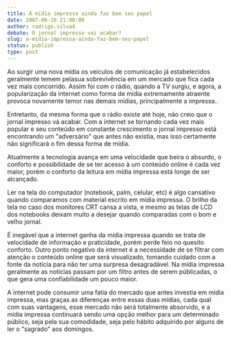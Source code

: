 ```yaml
---
title: A mídia impressa ainda faz bem seu papel
date: 2007-06-16 21:00:00
author: rodrigo.silva4
debate: O jornal impresso vai acabar?
slug: a-midia-impressa-ainda-faz-bem-seu-papel
status: publish 
type: post
---
```


Ao surgir uma nova mídia os veículos de comunicação já estabelecidos geralmente temem pelasua sobrevivência em um mercado que fica cada vez mais concorrido. Assim foi com o rádio, quando a TV surgiu, e agora, a popularização da internet como forma de mídia extremamente atraente provoca novamente temor nas demais mídias, principalmente a impressa..  

Entretanto, da mesma forma que o rádio existe até hoje, não creio que o jornal impresso vá acabar. Com a internet se tornando cada vez mais popular e seu conteúdo em constante crescimento o jornal impresso está encontrando um "adversário" que antes não existia, mas isso certamente não significará o fim dessa forma de mídia.  

Atualmente a tecnologia avança em uma velocidade que beira o absurdo, o conforto e possibilidade de se ter acesso à um conteúdo online é cada vez maior, porém o conforto da leitura em mídia impressa está longe de ser alcançado.   

Ler na tela do computador (notebook, palm, celular, etc) é algo cansativo quando comparamos com material escrito em mídia impressa. O brilho da tela no caso dos monitores CRT cansa a vista, e mesmo as telas de LCD dos notebooks deixam muito a desejar quando comparadas com o bom e velho jornal.  

É inegável que a internet ganha da mídia impressa quando se trata de velocidade de informação e praticidade, porém perde feio no quesito conforto. Outro ponto negativo da internet é a necessidade de se filtrar com atenção o conteúdo online que será visualizado, tomando cuidado com a fonte da notícia para não ter uma surpresa desagradável. Na mídia impressa geralmente as notícias passam por um filtro antes de serem públicadas, o que gera uma confiabilidade um pouco maior.   

A internet pode consumir uma fatia do mercado que antes investia em mídia impressa, mas graças as diferenças entre essas duas mídias, cada qual com suas vantagens, esse mercado não será totalmente absorvido, e a mídia impressa continuará sendo uma opção melhor para um determinado público, seja pela sua comodidade, seja pelo hábito adquirido por alguns de ler o "sagrado" aos domingos.
